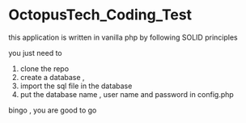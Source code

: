 # OctopusTech_Coding_Test
this application is written in vanilla php by following SOLID principles 

you just need to 
1. clone the repo
2. create a database ,
3. import the sql file in the database
4. put the database name , user name and password in config.php

bingo , you are good to go

